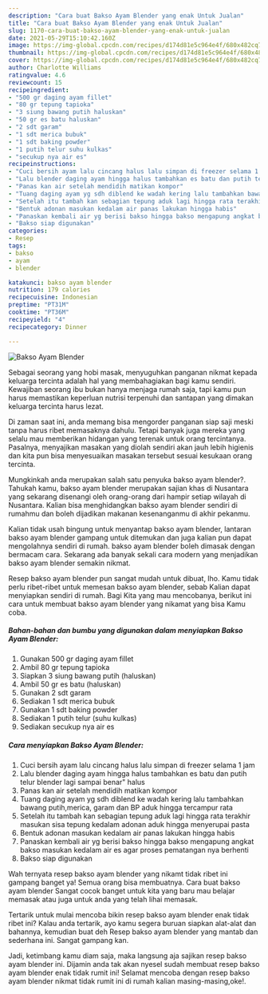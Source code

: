 ```yaml
---
description: "Cara buat Bakso Ayam Blender yang enak Untuk Jualan"
title: "Cara buat Bakso Ayam Blender yang enak Untuk Jualan"
slug: 1170-cara-buat-bakso-ayam-blender-yang-enak-untuk-jualan
date: 2021-05-29T15:10:42.160Z
image: https://img-global.cpcdn.com/recipes/d174d81e5c964e4f/680x482cq70/bakso-ayam-blender-foto-resep-utama.jpg
thumbnail: https://img-global.cpcdn.com/recipes/d174d81e5c964e4f/680x482cq70/bakso-ayam-blender-foto-resep-utama.jpg
cover: https://img-global.cpcdn.com/recipes/d174d81e5c964e4f/680x482cq70/bakso-ayam-blender-foto-resep-utama.jpg
author: Charlotte Williams
ratingvalue: 4.6
reviewcount: 15
recipeingredient:
- "500 gr daging ayam fillet"
- "80 gr tepung tapioka"
- "3 siung bawang putih haluskan"
- "50 gr es batu haluskan"
- "2 sdt garam"
- "1 sdt merica bubuk"
- "1 sdt baking powder"
- "1 putih telur suhu kulkas"
- "secukup nya air es"
recipeinstructions:
- "Cuci bersih ayam lalu cincang halus lalu simpan di freezer selama 1 jam"
- "Lalu blender daging ayam hingga halus tambahkan es batu dan putih telur blender lagi sampai benar&#34; halus"
- "Panas kan air setelah mendidih matikan kompor"
- "Tuang daging ayam yg sdh diblend ke wadah kering lalu tambahkan bawang putih,merica, garam dan BP aduk hingga tercampur rata"
- "Setelah itu tambah kan sebagian tepung aduk lagi hingga rata terakhir masukan sisa tepung kedalam adonan aduk hingga menyerupai pasta"
- "Bentuk adonan masukan kedalam air panas lakukan hingga habis"
- "Panaskan kembali air yg berisi bakso hingga bakso mengapung angkat bakso masukan kedalam air es agar proses pematangan nya berhenti"
- "Bakso siap digunakan"
categories:
- Resep
tags:
- bakso
- ayam
- blender

katakunci: bakso ayam blender 
nutrition: 179 calories
recipecuisine: Indonesian
preptime: "PT31M"
cooktime: "PT36M"
recipeyield: "4"
recipecategory: Dinner

---
```



![Bakso Ayam Blender](https://img-global.cpcdn.com/recipes/d174d81e5c964e4f/680x482cq70/bakso-ayam-blender-foto-resep-utama.jpg)

Sebagai seorang yang hobi masak, menyuguhkan panganan nikmat kepada keluarga tercinta adalah hal yang membahagiakan bagi kamu sendiri. Kewajiban seorang ibu bukan hanya menjaga rumah saja, tapi kamu pun harus memastikan keperluan nutrisi terpenuhi dan santapan yang dimakan keluarga tercinta harus lezat.

Di zaman  saat ini, anda memang bisa mengorder panganan siap saji meski tanpa harus ribet memasaknya dahulu. Tetapi banyak juga mereka yang selalu mau memberikan hidangan yang terenak untuk orang tercintanya. Pasalnya, menyajikan masakan yang diolah sendiri akan jauh lebih higienis dan kita pun bisa menyesuaikan masakan tersebut sesuai kesukaan orang tercinta. 



Mungkinkah anda merupakan salah satu penyuka bakso ayam blender?. Tahukah kamu, bakso ayam blender merupakan sajian khas di Nusantara yang sekarang disenangi oleh orang-orang dari hampir setiap wilayah di Nusantara. Kalian bisa menghidangkan bakso ayam blender sendiri di rumahmu dan boleh dijadikan makanan kesenanganmu di akhir pekanmu.

Kalian tidak usah bingung untuk menyantap bakso ayam blender, lantaran bakso ayam blender gampang untuk ditemukan dan juga kalian pun dapat mengolahnya sendiri di rumah. bakso ayam blender boleh dimasak dengan bermacam cara. Sekarang ada banyak sekali cara modern yang menjadikan bakso ayam blender semakin nikmat.

Resep bakso ayam blender pun sangat mudah untuk dibuat, lho. Kamu tidak perlu ribet-ribet untuk memesan bakso ayam blender, sebab Kalian dapat menyiapkan sendiri di rumah. Bagi Kita yang mau mencobanya, berikut ini cara untuk membuat bakso ayam blender yang nikamat yang bisa Kamu coba.

<!--inarticleads1-->

##### Bahan-bahan dan bumbu yang digunakan dalam menyiapkan Bakso Ayam Blender:

1. Gunakan 500 gr daging ayam fillet
1. Ambil 80 gr tepung tapioka
1. Siapkan 3 siung bawang putih (haluskan)
1. Ambil 50 gr es batu (haluskan)
1. Gunakan 2 sdt garam
1. Sediakan 1 sdt merica bubuk
1. Gunakan 1 sdt baking powder
1. Sediakan 1 putih telur (suhu kulkas)
1. Sediakan secukup nya air es




<!--inarticleads2-->

##### Cara menyiapkan Bakso Ayam Blender:

1. Cuci bersih ayam lalu cincang halus lalu simpan di freezer selama 1 jam
1. Lalu blender daging ayam hingga halus tambahkan es batu dan putih telur blender lagi sampai benar&#34; halus
1. Panas kan air setelah mendidih matikan kompor
1. Tuang daging ayam yg sdh diblend ke wadah kering lalu tambahkan bawang putih,merica, garam dan BP aduk hingga tercampur rata
1. Setelah itu tambah kan sebagian tepung aduk lagi hingga rata terakhir masukan sisa tepung kedalam adonan aduk hingga menyerupai pasta
1. Bentuk adonan masukan kedalam air panas lakukan hingga habis
1. Panaskan kembali air yg berisi bakso hingga bakso mengapung angkat bakso masukan kedalam air es agar proses pematangan nya berhenti
1. Bakso siap digunakan




Wah ternyata resep bakso ayam blender yang nikamt tidak ribet ini gampang banget ya! Semua orang bisa membuatnya. Cara buat bakso ayam blender Sangat cocok banget untuk kita yang baru mau belajar memasak atau juga untuk anda yang telah lihai memasak.

Tertarik untuk mulai mencoba bikin resep bakso ayam blender enak tidak ribet ini? Kalau anda tertarik, ayo kamu segera buruan siapkan alat-alat dan bahannya, kemudian buat deh Resep bakso ayam blender yang mantab dan sederhana ini. Sangat gampang kan. 

Jadi, ketimbang kamu diam saja, maka langsung aja sajikan resep bakso ayam blender ini. Dijamin anda tak akan nyesel sudah membuat resep bakso ayam blender enak tidak rumit ini! Selamat mencoba dengan resep bakso ayam blender nikmat tidak rumit ini di rumah kalian masing-masing,oke!.

